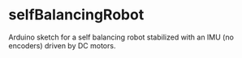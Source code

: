 # selfBalancingRobot
Arduino sketch for a self balancing robot stabilized with an IMU (no encoders) driven by DC motors.
